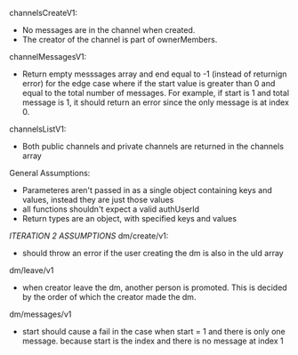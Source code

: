 channelsCreateV1:
- No messages are in the channel when created.
- The creator of the channel is part of ownerMembers.

channelMessagesV1:
- Return empty messsages array and end equal to -1 (instead of returnign error) for the edge case where if the start value is greater than 0 and equal to the total number of messages.
  For example, if start is 1 and total message is 1, it should return an error since the only message is at index 0.


channelsListV1:
- Both public channels and private channels are returned in the channels array


General Assumptions:
- Parameteres aren't passed in as a single object containing keys and values, instead they are just those values
- all functions shouldn't expect a valid authUserId
- Return types are an object, with specified keys and values

*ITERATION 2 ASSUMPTIONS*
dm/create/v1:
- should throw an error if the user creating the dm is also in the uId array

dm/leave/v1
- when creator leave the dm, another person is promoted. This is decided by the order of which the creator made the dm.

dm/messages/v1
- start should cause a fail in the case when start = 1 and there is only one message. because start is the index and there is no message at index 1